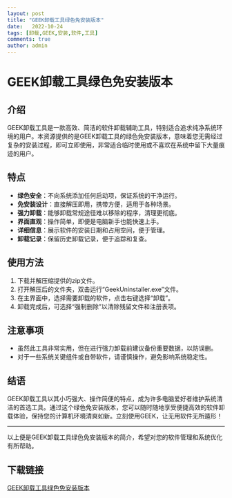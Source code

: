 ```yaml
---
layout: post
title: "GEEK卸载工具绿色免安装版本"
date:   2022-10-24
tags: [卸载,GEEK,安装,软件,工具]
comments: true
author: admin
---
```

# GEEK卸载工具绿色免安装版本

## 介绍

GEEK卸载工具是一款高效、简洁的软件卸载辅助工具，特别适合追求纯净系统环境的用户。本资源提供的是GEEK卸载工具的绿色免安装版本，意味着您无需经过复杂的安装过程，即可立即使用，非常适合临时使用或不喜欢在系统中留下大量痕迹的用户。

## 特点

- **绿色安全**：不向系统添加任何启动项，保证系统的干净运行。
- **免安装设计**：直接解压即用，携带方便，适用于各种场景。
- **强力卸载**：能够卸载常规途径难以移除的程序，清理更彻底。
- **界面直观**：操作简单，即便是电脑新手也能快速上手。
- **详细信息**：展示软件的安装日期和占用空间，便于管理。
- **卸载记录**：保留历史卸载记录，便于追踪和复查。

## 使用方法

1. 下载并解压缩提供的zip文件。
2. 打开解压后的文件夹，双击运行“GeekUninstaller.exe”文件。
3. 在主界面中，选择需要卸载的软件，点击右键选择“卸载”。
4. 卸载完成后，可选择“强制删除”以清除残留文件和注册表项。

## 注意事项

- 虽然此工具非常实用，但在进行强力卸载前建议备份重要数据，以防误删。
- 对于一些系统关键组件或自带软件，请谨慎操作，避免影响系统稳定性。

## 结语

GEEK卸载工具以其小巧强大、操作简便的特点，成为许多电脑爱好者维护系统清洁的首选工具。通过这个绿色免安装版本，您可以随时随地享受便捷高效的软件卸载体验，保持您的计算机环境清爽如新。立刻使用GEEK，让无用软件无所遁形！

---

以上便是GEEK卸载工具绿色免安装版本的简介，希望对您的软件管理和系统优化有所帮助。

## 下载链接

[GEEK卸载工具绿色免安装版本](https://pan.quark.cn/s/a4f9fc323081)